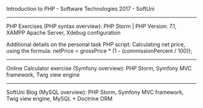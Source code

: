 Introduction to PHP - Software Technologies 2017 - SoftUni

***

PHP Exercises (PHP syntax overview): PHP Storm | PHP Version: 7.1, XAMPP Apache Server, Xdebug configuration

Additional details on the personal task PHP script:
Calculating net price, using the formula: netPrice = grossPrice * (1 - (commissionPercent / 100));

***

Online Calculator exercise (Symfony overview): PHP Storm, Symfony MVC framework, Twig view engine

***

SoftUni Blog (MySQL overview): PHP Storm, Symfony MVC framework, Twig view engine, MySQL + Doctrine ORM